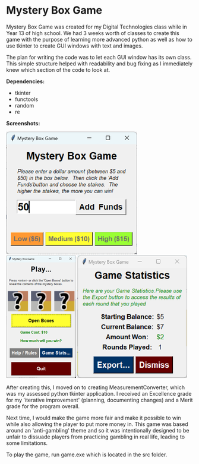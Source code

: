 # Mystery Box Game
Mystery Box Game was created for my Digital Technologies class while in Year 13 of high school. We had 3 weeks worth of classes to create this game with the purpose of learning more advanced python as well as how to use tkinter to create GUI windows with text and images.

The plan for writing the code was to let each GUI window has its own class. This simple structure helped with readability and bug fixing as I immediately knew which section of the code to look at.

**Dependencies:**
* tkinter
* functools
* random
* re

**Screenshots:**

<img src="Screenshots/start.png" height="330">  <img src="Screenshots/game.png" height="330">  <img src="Screenshots/stats.png" height="330">

After creating this, I moved on to creating MeasurementConverter, which was my assessed python tkinter application. I received an Excellence grade for my 'iterative improvement' (planning, documenting changes) and a Merit grade for the program overall.

Next time, I would make the game more fair and make it possible to win while also allowing the player to put more money in. This game was based around an 'anti-gambling' theme and so it was intentionally designed to be unfair to dissuade players from practicing gambling in real life, leading to some limitations.

To play the game, run game.exe which is located in the src folder.
